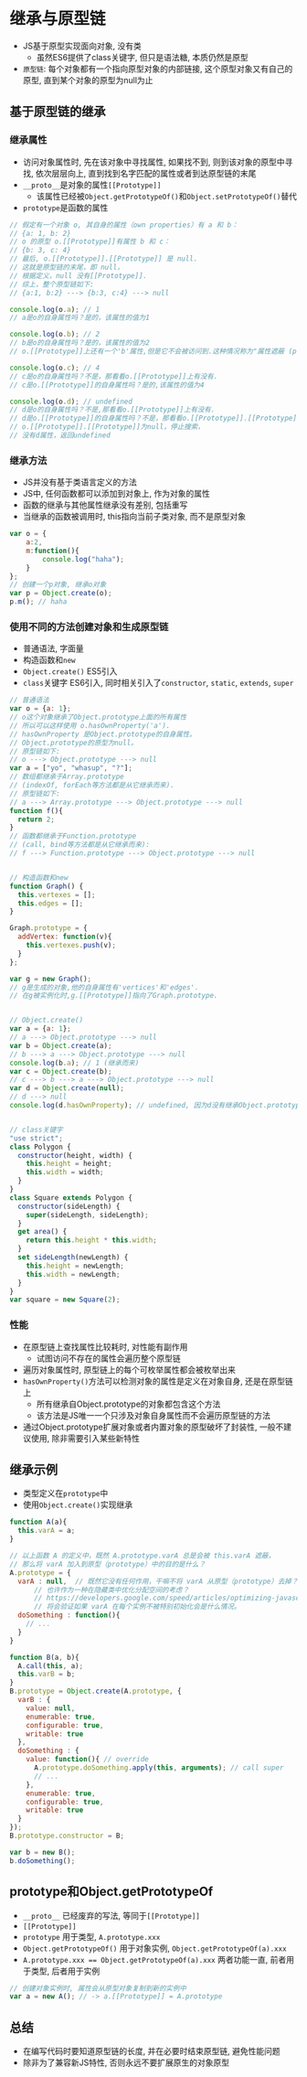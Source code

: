 # 继承与原型链

* JS基于原型实现面向对象, 没有类
    - 虽然ES6提供了class关键字, 但只是语法糖, 本质仍然是原型
* `原型链`: 每个对象都有一个指向原型对象的内部链接, 这个原型对象又有自己的原型, 直到某个对象的原型为null为止

## 基于原型链的继承

### 继承属性

* 访问对象属性时, 先在该对象中寻找属性, 如果找不到, 则到该对象的原型中寻找, 依次层层向上, 直到找到名字匹配的属性或者到达原型链的末尾
* `__proto__`是对象的属性`[[Prototype]]`
    - 该属性已经被`Object.getPrototypeOf()`和`Object.setPrototypeOf()`替代
* `prototype`是函数的属性

```javascript
// 假定有一个对象 o, 其自身的属性（own properties）有 a 和 b：
// {a: 1, b: 2}
// o 的原型 o.[[Prototype]]有属性 b 和 c：
// {b: 3, c: 4}
// 最后, o.[[Prototype]].[[Prototype]] 是 null.
// 这就是原型链的末尾，即 null，
// 根据定义，null 没有[[Prototype]].
// 综上，整个原型链如下:
// {a:1, b:2} ---> {b:3, c:4} ---> null

console.log(o.a); // 1
// a是o的自身属性吗？是的，该属性的值为1

console.log(o.b); // 2
// b是o的自身属性吗？是的，该属性的值为2
// o.[[Prototype]]上还有一个'b'属性,但是它不会被访问到.这种情况称为"属性遮蔽 (property shadowing)".

console.log(o.c); // 4
// c是o的自身属性吗？不是，那看看o.[[Prototype]]上有没有.
// c是o.[[Prototype]]的自身属性吗？是的,该属性的值为4

console.log(o.d); // undefined
// d是o的自身属性吗？不是,那看看o.[[Prototype]]上有没有.
// d是o.[[Prototype]]的自身属性吗？不是，那看看o.[[Prototype]].[[Prototype]]上有没有.
// o.[[Prototype]].[[Prototype]]为null，停止搜索，
// 没有d属性，返回undefined
```

### 继承方法

* JS并没有基于类语言定义的方法
* JS中, 任何函数都可以添加到对象上, 作为对象的属性
* 函数的继承与其他属性继承没有差别, 包括重写
* 当继承的函数被调用时, this指向当前子类对象, 而不是原型对象

```javascript
var o = {
    a:2,
    m:function(){
        console.log("haha");
    }
};
// 创建一个p对象, 继承o对象
var p = Object.create(o);
p.m(); // haha
```

### 使用不同的方法创建对象和生成原型链

* 普通语法, 字面量
* 构造函数和`new`
* `Object.create()`
ES5引入
* `class`关键字
ES6引入, 同时相关引入了`constructor`, `static`, `extends`, `super`

```javascript
// 普通语法
var o = {a: 1};
// o这个对象继承了Object.prototype上面的所有属性
// 所以可以这样使用 o.hasOwnProperty('a').
// hasOwnProperty 是Object.prototype的自身属性。
// Object.prototype的原型为null。
// 原型链如下:
// o ---> Object.prototype ---> null
var a = ["yo", "whasup", "?"];
// 数组都继承于Array.prototype
// (indexOf, forEach等方法都是从它继承而来).
// 原型链如下:
// a ---> Array.prototype ---> Object.prototype ---> null
function f(){
  return 2;
}
// 函数都继承于Function.prototype
// (call, bind等方法都是从它继承而来):
// f ---> Function.prototype ---> Object.prototype ---> null


// 构造函数和new
function Graph() {
  this.vertexes = [];
  this.edges = [];
}

Graph.prototype = {
  addVertex: function(v){
    this.vertexes.push(v);
  }
};

var g = new Graph();
// g是生成的对象,他的自身属性有'vertices'和'edges'.
// 在g被实例化时,g.[[Prototype]]指向了Graph.prototype.


// Object.create()
var a = {a: 1};
// a ---> Object.prototype ---> null
var b = Object.create(a);
// b ---> a ---> Object.prototype ---> null
console.log(b.a); // 1 (继承而来)
var c = Object.create(b);
// c ---> b ---> a ---> Object.prototype ---> null
var d = Object.create(null);
// d ---> null
console.log(d.hasOwnProperty); // undefined, 因为d没有继承Object.prototype


// class关键字
"use strict";
class Polygon {
  constructor(height, width) {
    this.height = height;
    this.width = width;
  }
}
class Square extends Polygon {
  constructor(sideLength) {
    super(sideLength, sideLength);
  }
  get area() {
    return this.height * this.width;
  }
  set sideLength(newLength) {
    this.height = newLength;
    this.width = newLength;
  }
}
var square = new Square(2);
```

### 性能

* 在原型链上查找属性比较耗时, 对性能有副作用
    - 试图访问不存在的属性会遍历整个原型链
* 遍历对象属性时, 原型链上的每个可枚举属性都会被枚举出来
* `hasOwnProperty()`方法可以检测对象的属性是定义在对象自身, 还是在原型链上
    - 所有继承自Object.prototype的对象都包含这个方法
    - 该方法是JS唯一一个只涉及对象自身属性而不会遍历原型链的方法
* 通过Object.prototype扩展对象或者内置对象的原型破坏了封装性, 一般不建议使用, 除非需要引入某些新特性

## 继承示例

* 类型定义在`prototype`中
* 使用`Object.create()`实现继承

```javascript
function A(a){
  this.varA = a;
}

// 以上函数 A 的定义中，既然 A.prototype.varA 总是会被 this.varA 遮蔽，
// 那么将 varA 加入到原型（prototype）中的目的是什么？
A.prototype = {
  varA : null,  // 既然它没有任何作用，干嘛不将 varA 从原型（prototype）去掉？
      // 也许作为一种在隐藏类中优化分配空间的考虑？
      // https://developers.google.com/speed/articles/optimizing-javascript#Initializing instance variables
      // 将会验证如果 varA 在每个实例不被特别初始化会是什么情况。
  doSomething : function(){
    // ...
  }
}

function B(a, b){
  A.call(this, a);
  this.varB = b;
}
B.prototype = Object.create(A.prototype, {
  varB : {
    value: null,
    enumerable: true,
    configurable: true,
    writable: true
  },
  doSomething : {
    value: function(){ // override
      A.prototype.doSomething.apply(this, arguments); // call super
      // ...
    },
    enumerable: true,
    configurable: true,
    writable: true
  }
});
B.prototype.constructor = B;

var b = new B();
b.doSomething();
```

## prototype和Object.getPrototypeOf

* `__proto__`
已经废弃的写法, 等同于`[[Prototype]]`
* `[[Prototype]]`
* `prototype`
用于类型, `A.prototype.xxx`
* `Object.getPrototypeOf()`
用于对象实例, `Object.getPrototypeOf(a).xxx`
* `A.prototype.xxx == Object.getPrototypeOf(a).xxx`
两者功能一直, 前者用于类型, 后者用于实例

```javascript
// 创建对象实例时, 属性会从原型对象复制到新的实例中
var a = new A(); // -> a.[[Prototype]] = A.prototype
```

## 总结

* 在编写代码时要知道原型链的长度, 并在必要时结束原型链, 避免性能问题
* 除非为了兼容新JS特性, 否则永远不要扩展原生的对象原型
